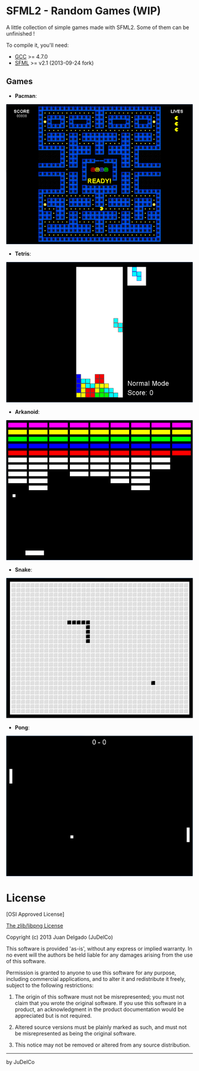 SFML2 - Random Games (WIP)
=================

A little collection of simple games made with SFML2. Some of them can be unfinished !

To compile it, you'll need:

- [GCC](http://gcc.gnu.org/) >= 4.7.0
- [SFML](http://www.sfml-dev.org/) >= v2.1 (2013-09-24 fork)

Games
--------------

- **Pacman**:

![Alt text](/bin/Releases/Pacman_1.0.0.png "Optional title")

- **Tetris**:

![Alt text](/bin/Releases/Tetris_1.0.0.png "Optional title")

- **Arkanoid**:

![Alt text](/bin/Releases/Arkanoid_1.0.0.png "Optional title")

- **Snake**:

![Alt text](/bin/Releases/Snake_1.0.0.png "Optional title")

- **Pong**:

![Alt text](/bin/Releases/Pong_1.0.0.png "Optional title")

License
=================

[OSI Approved License]

[The zlib/libpng License](http://opensource.org/licenses/Zlib)

Copyright (c) 2013 Juan Delgado (JuDelCo)

This software is provided 'as-is', without any express or implied warranty. In no event will the authors be held liable for any damages arising from the use of this software.

Permission is granted to anyone to use this software for any purpose, including commercial applications, and to alter it and redistribute it freely, subject to the following restrictions:

1. The origin of this software must not be misrepresented; you must not claim that you wrote the original software. If you use this software in a product, an acknowledgment in the product documentation would be appreciated but is not required.

2. Altered source versions must be plainly marked as such, and must not be misrepresented as being the original software.

3. This notice may not be removed or altered from any source distribution.

--------------

by JuDelCo
